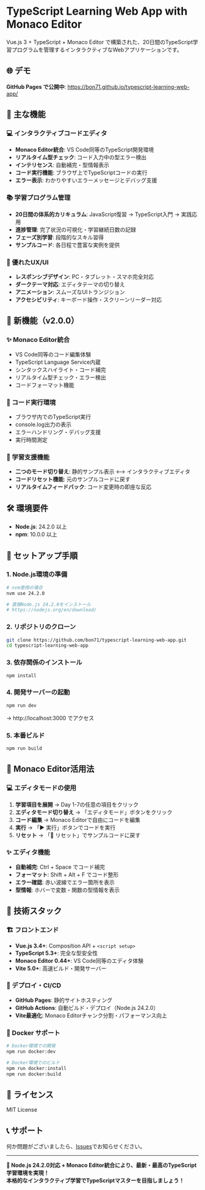 # TypeScript Learning Web App with Monaco Editor

Vue.js 3 + TypeScript + Monaco Editor で構築された、20日間のTypeScript学習プログラムを管理するインタラクティブなWebアプリケーションです。

## 🌐 デモ

**GitHub Pages で公開中**: https://bon71.github.io/typescript-learning-web-app/

## 🎯 主な機能

### 💻 インタラクティブコードエディタ
- **Monaco Editor統合**: VS Code同等のTypeScript開発環境
- **リアルタイム型チェック**: コード入力中の型エラー検出
- **インテリセンス**: 自動補完・型情報表示
- **コード実行機能**: ブラウザ上でTypeScriptコードの実行
- **エラー表示**: わかりやすいエラーメッセージとデバッグ支援

### 📚 学習プログラム管理
- **20日間の体系的カリキュラム**: JavaScript復習 → TypeScript入門 → 実践応用
- **進捗管理**: 完了状況の可視化・学習継続日数の記録
- **フェーズ別学習**: 段階的なスキル習得
- **サンプルコード**: 各日程で豊富な実例を提供

### 🎨 優れたUX/UI
- **レスポンシブデザイン**: PC・タブレット・スマホ完全対応
- **ダークテーマ対応**: エディタテーマの切り替え
- **アニメーション**: スムーズなUIトランジション
- **アクセシビリティ**: キーボード操作・スクリーンリーダー対応

## 🚀 新機能（v2.0.0）

### ✨ Monaco Editor統合
- VS Code同等のコード編集体験
- TypeScript Language Service内蔵
- シンタックスハイライト・コード補完
- リアルタイム型チェック・エラー検出
- コードフォーマット機能

### 🔧 コード実行環境
- ブラウザ内でのTypeScript実行
- console.log出力の表示
- エラーハンドリング・デバッグ支援
- 実行時間測定

### 🎯 学習支援機能
- **二つのモード切り替え**: 静的サンプル表示 ⟷ インタラクティブエディタ
- **コードリセット機能**: 元のサンプルコードに戻す
- **リアルタイムフィードバック**: コード変更時の即座な反応

## 🛠️ 環境要件

- **Node.js**: 24.2.0 以上
- **npm**: 10.0.0 以上

## 🚀 セットアップ手順

### 1. Node.js環境の準備
```bash
# nvm使用の場合
nvm use 24.2.0

# 直接Node.js 24.2.0をインストール
# https://nodejs.org/en/download/
```

### 2. リポジトリのクローン
```bash
git clone https://github.com/bon71/typescript-learning-web-app.git
cd typescript-learning-web-app
```

### 3. 依存関係のインストール
```bash
npm install
```

### 4. 開発サーバーの起動
```bash
npm run dev
```
→ http://localhost:3000 でアクセス

### 5. 本番ビルド
```bash
npm run build
```

## 🎨 Monaco Editor活用法

### 💻 エディタモードの使用
1. **学習項目を展開** → Day 1-7の任意の項目をクリック
2. **エディタモード切り替え** → 「エディタモード」ボタンをクリック
3. **コード編集** → Monaco Editorで自由にコードを編集
4. **実行** → 「▶️ 実行」ボタンでコードを実行
5. **リセット** → 「🔄 リセット」でサンプルコードに戻す

### ✨ エディタ機能
- **自動補完**: Ctrl + Space でコード補完
- **フォーマット**: Shift + Alt + F でコード整形
- **エラー確認**: 赤い波線でエラー箇所を表示
- **型情報**: ホバーで変数・関数の型情報を表示

## 🔧 技術スタック

### 🏗️ フロントエンド
- **Vue.js 3.4+**: Composition API + `<script setup>`
- **TypeScript 5.3+**: 完全な型安全性
- **Monaco Editor 0.44+**: VS Code同等のエディタ体験
- **Vite 5.0+**: 高速ビルド・開発サーバー

### 🚀 デプロイ・CI/CD
- **GitHub Pages**: 静的サイトホスティング
- **GitHub Actions**: 自動ビルド・デプロイ（Node.js 24.2.0）
- **Vite最適化**: Monaco Editorチャンク分割・パフォーマンス向上

### 🐳 Docker サポート
```bash
# Docker環境での開発
npm run docker:dev

# Docker環境でのビルド
npm run docker:install
npm run docker:build
```

## 📝 ライセンス

MIT License

## 📞 サポート

何か問題がございましたら、[Issues](https://github.com/bon71/typescript-learning-web-app/issues)でお知らせください。

---

**🎉 Node.js 24.2.0対応 + Monaco Editor統合により、最新・最高のTypeScript学習環境を実現！**  
**本格的なインタラクティブ学習でTypeScriptマスターを目指しましょう！**
